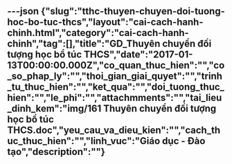 ---json
{"slug":"tthc-thuyen-chuyen-doi-tuong-hoc-bo-tuc-thcs","layout":"cai-cach-hanh-chinh.html","category":"cai-cach-hanh-chinh","tag":[],"title":"GD_Thuyên chuyển đối tượng học bổ túc THCS","date":"2017-01-13T00:00:00.000Z","co_quan_thuc_hien":"","co_so_phap_ly":"","thoi_gian_giai_quyet":"","trinh_tu_thuc_hien":"","ket_qua":"","doi_tuong_thuc_hien":"","le_phi":"","attachmments":"","tai_lieu_dinh_kem":"img/161 Thuyên chuyển đối tượng học bổ túc THCS.doc","yeu_cau_va_dieu_kien":"","cach_thuc_thuc_hien":"","linh_vuc":"Giáo dục - Đào tạo","description":""}
---

